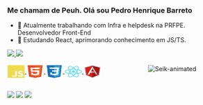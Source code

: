 ### Me chamam de Peuh. Olá sou Pedro Henrique Barreto

- 🔭 Atualmente trabalhando com Infra e helpdesk na PRFPE. Desenvolvedor Front-End 
- 🌱 Estudando React, aprimorando conhecimento em JS/TS.
 <div>
  <a href="https://github.com/seisuk">
  <img height="180em" src="https://github-readme-stats.vercel.app/api?username=seisuk&show_icons=true&theme=dark&include_all_commits=true&count_private=true"/>
  <img height="180em" src="https://github-readme-stats.vercel.app/api/top-langs/?username=seisuk&layout=compact&langs_count=7&theme=dark"/>
</div>
<div style="display: inline_block"><br>
  <img align="center" alt="Seik-Js" height="30" width="40" src="https://raw.githubusercontent.com/devicons/devicon/master/icons/javascript/javascript-plain.svg">
  <img align="center" alt="Seik-HTML" height="30" width="40" src="https://raw.githubusercontent.com/devicons/devicon/master/icons/html5/html5-original.svg">
  <img align="center" alt="Seik-CSS" height="30" width="40" src="https://raw.githubusercontent.com/devicons/devicon/master/icons/css3/css3-original.svg">
  <img align="center" alt="Seik-CSS" height="30" width="40" src="https://raw.githubusercontent.com/devicons/devicon/master/icons/react/react-original.svg">
  <img align="center" alt="Seik-Angular" height="30" width="40" src="https://raw.githubusercontent.com/devicons/devicon/2ae2a900d2f041da66e950e4d48052658d850630/icons/angularjs/angularjs-original.svg">
  <img align="right" alt="Seik-animated" height="180" width="180" src="https://share-cdn.picrew.me/shareImg/org/202109/94097_6hVZ9FeA.png">
</div>
  
  ##
 
<div> 
 
  <a href="https://instagram.com/peuhpedro" target="_blank"><img src="https://img.shields.io/badge/-Instagram-%23E4405F?style=for-the-badge&logo=instagram&logoColor=white" target="_blank"></a>
  <a href = "mailto:pedro.hen.lins@gmail.com"><img src="https://img.shields.io/badge/-Gmail-%23333?style=for-the-badge&logo=gmail&logoColor=white" target="_blank"></a>
  <a href="https://www.linkedin.com/in/pedro-henrique-789a9917b/" target="_blank"><img src="https://img.shields.io/badge/-LinkedIn-%230077B5?style=for-the-badge&logo=linkedin&logoColor=white" target="_blank"></a> 
